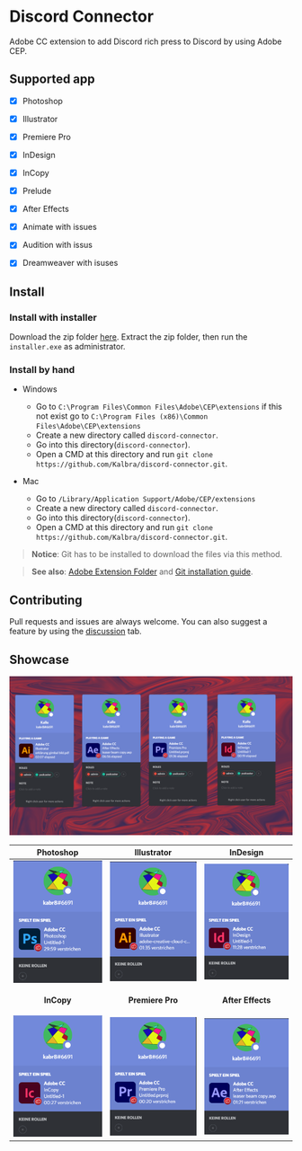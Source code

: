 # Discord Connector
Adobe CC extension to add Discord rich press to Discord by using Adobe CEP.


## Supported app
- [x] Photoshop 
- [x] Illustrator
- [x] Premiere Pro
- [x] InDesign
- [x] InCopy
- [x] Prelude
- [x] After Effects
- [x] Animate with issues
- [x] Audition with issus
- [x] Dreamweaver with isuses


## Install
### Install with installer
Download the zip folder [here](https://github.com/Kalbra/discord-connector/releases/download/v1.1/windows_installer.zip). Extract the zip folder, then run the `installer.exe` as administrator.

### Install by hand

- Windows
    - Go to `C:\Program Files\Common Files\Adobe\CEP\extensions` if this not exist go to `C:\Program Files (x86)\Common Files\Adobe\CEP\extensions`
    - Create a new directory called `discord-connector`.
    - Go into this directory(`discord-connector`).
    - Open a CMD at this directory and run `git clone https://github.com/Kalbra/discord-connector.git`.


- Mac
    - Go to `/Library/Application Support/Adobe/CEP/extensions`
    - Create a new directory called `discord-connector`.
    - Go into this directory(`discord-connector`).
    - Open a CMD at this directory and run `git clone https://github.com/Kalbra/discord-connector.git`.

> **Notice**: Git has to be installed to download the files via this method.

> **See also**: [Adobe Extension Folder](https://github.com/Adobe-CEP/CEP-Resources/blob/master/CEP_9.x/Documentation/CEP%209.0%20HTML%20Extension%20Cookbook.md#extension-folders) and [Git installation guide](https://www.atlassian.com/git/tutorials/install-git).

## Contributing
Pull requests and issues are always welcome. You can also suggest a feature by using the [discussion](https://github.com/Kalbra/discord-connector/discussions) tab.

## Showcase

![Preview image](./docs/preview-image.png)

|Photoshop|Illustrator|InDesign|
|---------|-----------|--------|
|![Photoshop](docs/Screenshot-photoshop.png)|![Illustrator](docs/Screenshot-illustrator.png)|![InDesign](docs/Screenshot-indesign.png)|
|<p align="center"><strong>InCopy</strong></p>|<p align="center"><strong>Premiere Pro</strong></p>|<p align="center"><strong>After Effects</strong></p>|
|![InCopy](docs/Screenshot-incopy.png)|![InCopy](docs/Screenshot-premierepro.png)|![After Effects](docs/Screenshot-aftereffects.png)|

